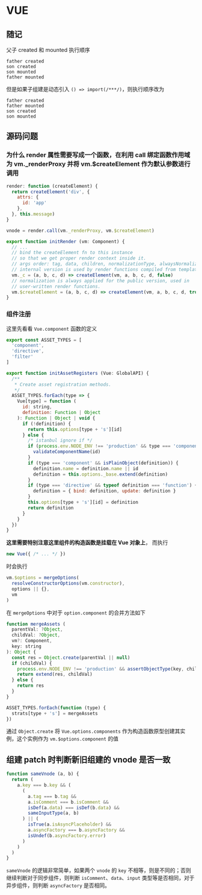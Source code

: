 # VUE

## 随记

父子 created 和 mounted 执行顺序

```shell
father created
son created
son mounted
father mounted
```

但是如果子组建是动态引入 `() => import(/***/)`，则执行顺序改为

```shell
father created
father mounted
son created
son mounted
```

## 源码问题

### 为什么 render 属性需要写成一个函数，在利用 call 绑定函数作用域为 vm._renderProxy 并将 vm.$createElement 作为默认参数进行调用

```js
render: function (createElement) {
  return createElement('div', {
    attrs: {
      id: 'app'
    },
  }, this.message)
}

vnode = render.call(vm._renderProxy, vm.$createElement)

export function initRender (vm: Component) {
  // ...
  // bind the createElement fn to this instance
  // so that we get proper render context inside it.
  // args order: tag, data, children, normalizationType, alwaysNormalize
  // internal version is used by render functions compiled from templates
  vm._c = (a, b, c, d) => createElement(vm, a, b, c, d, false)
  // normalization is always applied for the public version, used in
  // user-written render functions.
  vm.$createElement = (a, b, c, d) => createElement(vm, a, b, c, d, true)
}
```

### 组件注册

这里先看看 `Vue.component` 函数的定义

```js
export const ASSET_TYPES = [
  'component',
  'directive',
  'filter'
]

export function initAssetRegisters (Vue: GlobalAPI) {
  /**
   * Create asset registration methods.
   */
  ASSET_TYPES.forEach(type => {
    Vue[type] = function (
      id: string,
      definition: Function | Object
    ): Function | Object | void {
      if (!definition) {
        return this.options[type + 's'][id]
      } else {
        /* istanbul ignore if */
        if (process.env.NODE_ENV !== 'production' && type === 'component') {
          validateComponentName(id)
        }
        if (type === 'component' && isPlainObject(definition)) {
          definition.name = definition.name || id
          definition = this.options._base.extend(definition)
        }
        if (type === 'directive' && typeof definition === 'function') {
          definition = { bind: definition, update: definition }
        }
        this.options[type + 's'][id] = definition
        return definition
      }
    }
  })
}
```

**这里需要特别注意这里组件的构造函数是挂载在 Vue 对象上**，
而执行

```js
new Vue({ /* ... */ })
```

时会执行

```js
vm.$options = mergeOptions(
  resolveConstructorOptions(vm.constructor),
  options || {},
  vm
)
```

在 `mergeOptions` 中对于 `option.component` 的合并方法如下

```js
function mergeAssets (
  parentVal: ?Object,
  childVal: ?Object,
  vm?: Component,
  key: string
): Object {
  const res = Object.create(parentVal || null)
  if (childVal) {
    process.env.NODE_ENV !== 'production' && assertObjectType(key, childVal, vm)
    return extend(res, childVal)
  } else {
    return res
  }
}

ASSET_TYPES.forEach(function (type) {
  strats[type + 's'] = mergeAssets
})
```

通过 `Object.create` 将 `Vue.options.components` 作为构造函数原型创建其实例，这个实例作为 `vm.$options.component` 的值

## 组建 patch 时判断新旧组建的 vnode 是否一致

```js
function sameVnode (a, b) {
  return (
    a.key === b.key && (
      (
        a.tag === b.tag &&
        a.isComment === b.isComment &&
        isDef(a.data) === isDef(b.data) &&
        sameInputType(a, b)
      ) || (
        isTrue(a.isAsyncPlaceholder) &&
        a.asyncFactory === b.asyncFactory &&
        isUndef(b.asyncFactory.error)
      )
    )
  )
}
```

`sameVnode` 的逻辑非常简单，如果两个 `vnode` 的 `key` 不相等，则是不同的；否则继续判断对于同步组件，则判断 `isComment`、`data`、`input` 类型等是否相同，对于异步组件，则判断 `asyncFactory` 是否相同。
